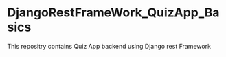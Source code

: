 # DjangoRestFrameWork_QuizApp_Basics
This repositry contains Quiz App backend using Django rest Framework
